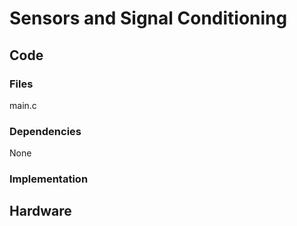 # Sensors and Signal Conditioning

## Code

### Files
main.c

### Dependencies
None

### Implementation


## Hardware


